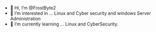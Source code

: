 - 👋 Hi, I’m @FrostByte2
- 👀 I’m interested in ... Linux and Cyber security and windows Server Administration
- 🌱 I’m currently learning ... Linux and CyberSecurity.

<!---
FrostByte2/FrostByte2 is a ✨ special ✨ repository because its `README.md` (this file) appears on your GitHub profile.
You can click the Preview link to take a look at your changes.
--->
